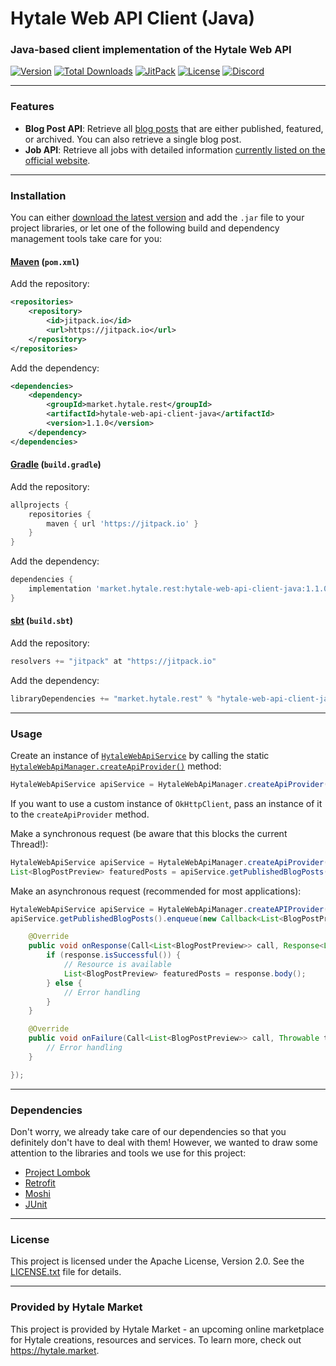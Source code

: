# Hytale Web API Client (Java)
### Java-based client implementation of the Hytale Web API
[![Version](https://img.shields.io/github/release/HytaleMarket/hytale-web-api-client-java.svg?style=flat-square)](https://github.com/HytaleMarket/hytale-web-api-client-java/releases/latest) [![Total Downloads](https://img.shields.io/github/downloads/HytaleMarket/hytale-web-api-client-java/total.svg?style=flat-square)](https://github.com/HytaleMarket/hytale-web-api-client-java/releases) [![JitPack](https://jitpack.io/v/market.hytale/hytale-web-api-client-java.svg?style=flat-square)](https://jitpack.io/#market.hytale/hytale-web-api-client-java) [![License](https://img.shields.io/github/license/HytaleMarket/hytale-web-api-client-java.svg?style=flat-square)](https://github.com/HytaleMarket/hytale-web-api-client-java/LICENSE.txt) [![Discord](https://img.shields.io/discord/531173479282901002.svg?style=flat-square)](https://hytale.market/discord)

---

### Features
- **Blog Post API**:
  Retrieve all [blog posts](https://hytale.com/news) that are either published, featured, or archived. You can also retrieve a single blog post.
- **Job API**:
  Retrieve all jobs with detailed information [currently listed on the official website](https://hytale.com/jobs).

---

### Installation
You can either [download the latest version](https://github.com/HytaleMarket/hytale-web-api-client-java/releases/latest) and add the `.jar` file to your project libraries, or let one of the following build and dependency management tools take care for you:

#### [Maven](https://maven.apache.org/) (`pom.xml`)
Add the repository:
```xml
<repositories>
    <repository>
        <id>jitpack.io</id>
        <url>https://jitpack.io</url>
    </repository>
</repositories>
```
Add the dependency:
```xml
<dependencies>
    <dependency>
        <groupId>market.hytale.rest</groupId>
        <artifactId>hytale-web-api-client-java</artifactId>
        <version>1.1.0</version>
    </dependency>
</dependencies>
```

#### [Gradle](https://gradle.org/) (`build.gradle`)
Add the repository:
```gradle
allprojects {
    repositories {
        maven { url 'https://jitpack.io' }
    }
}
```
Add the dependency:
```gradle
dependencies {
    implementation 'market.hytale.rest:hytale-web-api-client-java:1.1.0'
}
```

#### [sbt](https://www.scala-sbt.org/) (`build.sbt`)
Add the repository:
```scala
resolvers += "jitpack" at "https://jitpack.io"
```
Add the dependency:
```scala
libraryDependencies += "market.hytale.rest" % "hytale-web-api-client-java" % "1.1.0" 
```

---

### Usage
Create an instance of [`HytaleWebApiService`](https://github.com/HytaleMarket/hytale-web-api-client-java/blob/master/src/main/java/market/hytale/game/api/web/HytaleWebApiService.java) by calling the static [`HytaleWebApiManager.createApiProvider()`](https://github.com/HytaleMarket/hytale-web-api-client-java/blob/master/src/main/java/market/hytale/game/api/web/HytaleWebApiManager.java#L31) method:
```java
HytaleWebApiService apiService = HytaleWebApiManager.createApiProvider();  
```
If you want to use a custom instance of `OkHttpClient`, pass an instance of it to the `createApiProvider` method.
&nbsp;

Make a synchronous request (be aware that this blocks the current Thread!):
```java
HytaleWebApiService apiService = HytaleWebApiManager.createApiProvider();  
List<BlogPostPreview> featuredPosts = apiService.getPublishedBlogPosts().execute().body();
```

Make an asynchronous request (recommended for most applications):
```java
HytaleWebApiService apiService = HytaleWebApiManager.createAPIProvider();  
apiService.getPublishedBlogPosts().enqueue(new Callback<List<BlogPostPreview>>() {

    @Override
    public void onResponse(Call<List<BlogPostPreview>> call, Response<List<BlogPostPreview>> response) {
        if (response.isSuccessful()) {
            // Resource is available
            List<BlogPostPreview> featuredPosts = response.body();
        } else {
            // Error handling
        }
    }

    @Override
    public void onFailure(Call<List<BlogPostPreview>> call, Throwable t) {
        // Error handling
    }

});
```

---

### Dependencies
Don't worry, we already take care of our dependencies so that you definitely don't have to deal with them! However, we wanted to draw some attention to the libraries and tools we use for this project:
- [Project Lombok](https://projectlombok.org/)
- [Retrofit](https://square.github.io/retrofit/)
- [Moshi](https://github.com/square/moshi)
- [JUnit](https://junit.org/junit5/)

---

### License
This project is licensed under the Apache License, Version 2.0. See the [LICENSE.txt](https://github.com/HytaleMarket/hytale-web-api-client-java/blob/master/LICENSE.txt) file for details.

---

### Provided by Hytale Market
This project is provided by Hytale Market - an upcoming online marketplace for Hytale creations, resources and services. To learn more, check out https://hytale.market.
